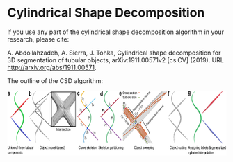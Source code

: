# Cylindrical Shape Decomposition

If you use any part of the cylindrical shape decomposition algorithm in your research, please cite:

A. Abdollahzadeh, A. Sierra, J. Tohka, Cylindrical shape decomposition for 3D segmentation of tubular objects, arXiv:1911.00571v2 [cs.CV] (2019). URL http://arxiv.org/abs/1911.00571.

The outline of the CSD algorithm:

<img src="figs/outline.png" width="750" height="150" />

